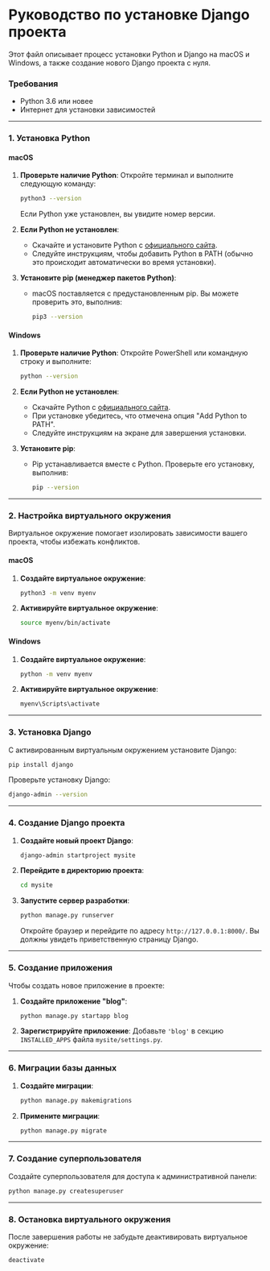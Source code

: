 
# Руководство по установке Django проекта

Этот файл описывает процесс установки Python и Django на macOS и Windows, а также создание нового Django проекта с нуля.

### Требования

- Python 3.6 или новее
- Интернет для установки зависимостей

---

### 1. Установка Python

#### macOS

1. **Проверьте наличие Python**:
   Откройте терминал и выполните следующую команду:
   ```bash
   python3 --version
   ```
   Если Python уже установлен, вы увидите номер версии.

2. **Если Python не установлен**:
   - Скачайте и установите Python с [официального сайта](https://www.python.org/downloads/macos/).
   - Следуйте инструкциям, чтобы добавить Python в PATH (обычно это происходит автоматически во время установки).

3. **Установите pip (менеджер пакетов Python)**:
   - macOS поставляется с предустановленным pip. Вы можете проверить это, выполнив:
     ```bash
     pip3 --version
     ```

#### Windows

1. **Проверьте наличие Python**:
   Откройте PowerShell или командную строку и выполните:
   ```bash
   python --version
   ```

2. **Если Python не установлен**:
   - Скачайте Python с [официального сайта](https://www.python.org/downloads/windows/).
   - При установке убедитесь, что отмечена опция "Add Python to PATH".
   - Следуйте инструкциям на экране для завершения установки.

3. **Установите pip**:
   - Pip устанавливается вместе с Python. Проверьте его установку, выполнив:
     ```bash
     pip --version
     ```

---

### 2. Настройка виртуального окружения

Виртуальное окружение помогает изолировать зависимости вашего проекта, чтобы избежать конфликтов.

#### macOS

1. **Создайте виртуальное окружение**:
   ```bash
   python3 -m venv myenv
   ```

2. **Активируйте виртуальное окружение**:
   ```bash
   source myenv/bin/activate
   ```

#### Windows

1. **Создайте виртуальное окружение**:
   ```bash
   python -m venv myenv
   ```

2. **Активируйте виртуальное окружение**:
   ```bash
   myenv\Scripts\activate
   ```

---

### 3. Установка Django

С активированным виртуальным окружением установите Django:

```bash
pip install django
```

Проверьте установку Django:

```bash
django-admin --version
```

---

### 4. Создание Django проекта

1. **Создайте новый проект Django**:
   ```bash
   django-admin startproject mysite
   ```

2. **Перейдите в директорию проекта**:
   ```bash
   cd mysite
   ```

3. **Запустите сервер разработки**:
   ```bash
   python manage.py runserver
   ```

   Откройте браузер и перейдите по адресу `http://127.0.0.1:8000/`. Вы должны увидеть приветственную страницу Django.

---

### 5. Создание приложения

Чтобы создать новое приложение в проекте:

1. **Создайте приложение "blog"**:
   ```bash
   python manage.py startapp blog
   ```

2. **Зарегистрируйте приложение**:
   Добавьте `'blog'` в секцию `INSTALLED_APPS` файла `mysite/settings.py`.

---

### 6. Миграции базы данных

1. **Создайте миграции**:
   ```bash
   python manage.py makemigrations
   ```

2. **Примените миграции**:
   ```bash
   python manage.py migrate
   ```

---

### 7. Создание суперпользователя

Создайте суперпользователя для доступа к административной панели:

```bash
python manage.py createsuperuser
```

---

### 8. Остановка виртуального окружения

После завершения работы не забудьте деактивировать виртуальное окружение:

```bash
deactivate
```
